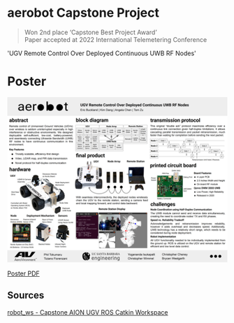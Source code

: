 # aerobot Capstone Project

>	Won 2nd place ‘Capstone Best Project Award’  
>	Paper accepted at 2022 International Telemetering Conference

'UGV Remote Control Over Deployed Continuous UWB RF Nodes'

# Poster

![Poster Image](Poster.jpg)

[Poster PDF](Poster.pdf)


## Sources

[robot_ws - Capstone AION UGV ROS Catkin Workspace](https://github.com/eric334/robot_ws)

